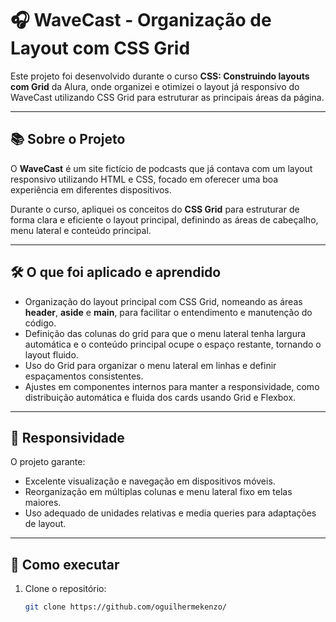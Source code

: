 # 🎧 WaveCast - Organização de Layout com CSS Grid

Este projeto foi desenvolvido durante o curso **CSS: Construindo layouts com Grid** da Alura, onde organizei e otimizei o layout já responsivo do WaveCast utilizando CSS Grid para estruturar as principais áreas da página.

---

## 📚 Sobre o Projeto

O **WaveCast** é um site fictício de podcasts que já contava com um layout responsivo utilizando HTML e CSS, focado em oferecer uma boa experiência em diferentes dispositivos.

Durante o curso, apliquei os conceitos do **CSS Grid** para estruturar de forma clara e eficiente o layout principal, definindo as áreas de cabeçalho, menu lateral e conteúdo principal.

---

## 🛠️ O que foi aplicado e aprendido

- Organização do layout principal com CSS Grid, nomeando as áreas **header**, **aside** e **main**, para facilitar o entendimento e manutenção do código.
- Definição das colunas do grid para que o menu lateral tenha largura automática e o conteúdo principal ocupe o espaço restante, tornando o layout fluido.
- Uso do Grid para organizar o menu lateral em linhas e definir espaçamentos consistentes.
- Ajustes em componentes internos para manter a responsividade, como distribuição automática e fluida dos cards usando Grid e Flexbox.

---

## 📱 Responsividade

O projeto garante:

- Excelente visualização e navegação em dispositivos móveis.
- Reorganização em múltiplas colunas e menu lateral fixo em telas maiores.
- Uso adequado de unidades relativas e media queries para adaptações de layout.

---

## 🚀 Como executar

1. Clone o repositório:
   ```bash
   git clone https://github.com/oguilhermekenzo/
